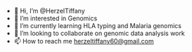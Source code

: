 - 👋 Hi, I’m @HerzelTiffany
- 👀 I’m interested in Genomics 
- 🌱 I’m currently learning HLA typing and Malaria genomics
- 💞️ I’m looking to collaborate on genomic data analysis work
- 📫 How to reach me herzeltiffany60@gmail.com

<!---
HerzelTiffany/HerzelTiffany is a ✨ special ✨ repository because its `README.md` (this file) appears on your GitHub profile.
You can click the Preview link to take a look at your changes.
--->
